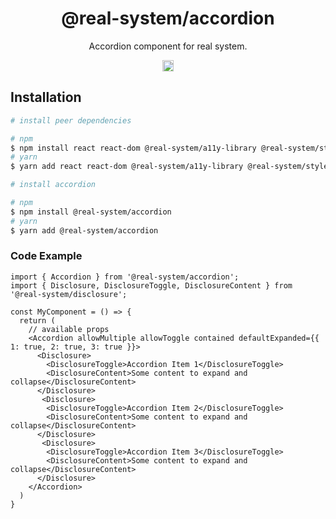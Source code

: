 <h1 align="center">@real-system/accordion</h1>
<p align="center">Accordion component for real system.</p>
<p align="center">
<a href="https://www.npmjs.com/package/@real-system/accordion"><img src="https://badgen.net/npm/v/@real-system/accordion?label=&icon=npm&color=blue" alt="npm version" height="18"/></a>
</p>

## Installation

```bash
# install peer dependencies

# npm
$ npm install react react-dom @real-system/a11y-library @real-system/styled-library @real-system/disclosure @real-system/utils-library
# yarn
$ yarn add react react-dom @real-system/a11y-library @real-system/styled-library @real-system/disclosure @real-system/utils-library

# install accordion

# npm
$ npm install @real-system/accordion
# yarn
$ yarn add @real-system/accordion
```

### Code Example

```tsx
import { Accordion } from '@real-system/accordion';
import { Disclosure, DisclosureToggle, DisclosureContent } from '@real-system/disclosure';

const MyComponent = () => {
  return (
    // available props
    <Accordion allowMultiple allowToggle contained defaultExpanded={{ 1: true, 2: true, 3: true }}>
      <Disclosure>
        <DisclosureToggle>Accordion Item 1</DisclosureToggle>
        <DisclosureContent>Some content to expand and collapse</DisclosureContent>
      </Disclosure>
       <Disclosure>
        <DisclosureToggle>Accordion Item 2</DisclosureToggle>
        <DisclosureContent>Some content to expand and collapse</DisclosureContent>
      </Disclosure>
       <Disclosure>
        <DisclosureToggle>Accordion Item 3</DisclosureToggle>
        <DisclosureContent>Some content to expand and collapse</DisclosureContent>
      </Disclosure>
    </Accordion>
  )
}

```
